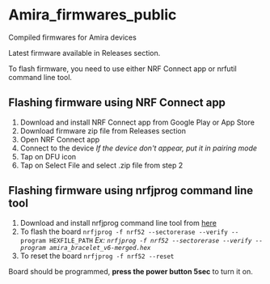 # Amira_firmwares_public
Compiled firmwares for Amira devices

Latest firmware available in Releases section.

To flash firmware, you need to use either NRF Connect app or nrfutil command line tool.

## Flashing firmware using NRF Connect app
1. Download and install NRF Connect app from Google Play or App Store
2. Download firmware zip file from Releases section
3. Open NRF Connect app
4. Connect to the device *If the device don't appear, put it in pairing mode* 
6. Tap on DFU icon
7. Tap on Select File and select .zip file from step 2

## Flashing firmware using nrfjprog command line tool
1. Download and install nrfjprog command line tool from [here](https://www.nordicsemi.com/Software-and-tools/Development-Tools/nRF-Command-Line-Tools)
2. To flash the board `nrfjprog -f nrf52 --sectorerase --verify --program HEXFILE_PATH`
*Ex: `nrfjprog -f nrf52 --sectorerase --verify --program amira_bracelet_v6-merged.hex`*
3. To reset the board `nrfjprog -f nrf52 --reset`

Board should be programmed, **press the power button 5sec** to turn it on.

